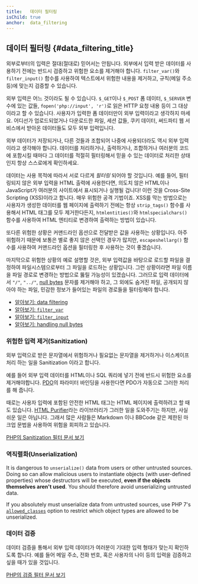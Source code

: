 ```yaml
---
title:   데이터 필터링
isChild: true
anchor:  data_filtering
---
```


## 데이터 필터링 {#data_filtering_title}

외부로부터의 입력은 절대(절대로) 믿어서는 안됩니다. 외부에서 입력 받은 데이터를 사용하기 전에는 반드시 검증하고 위험한
요소를 제거해야 합니다. `filter_var()`와 `filter_input()` 함수를 사용하여 텍스트에서 위험한 내용을 제거하고, 규칙(메일
주소 등)에 맞는지 검증할 수 있습니다.

외부 입력은 어느 것이라도 될 수 있습니다. `$_GET`이나 `$_POST` 폼 데이터, `$_SERVER` 변수에 있는 값들,
`fopen('php://input', 'r')`로 읽은 HTTP 요청 내용 등이 그 대상이라고 할 수 있습니다. 사용자가 입력한 폼 데이터만이
외부 입력이라고 생각하지 마세요. 어디선가 업로드되었거나 다운로드한 파일, 세션 값들, 쿠키 데이터, 써드파티 웹
서비스에서 받아온 데이터들도 모두 외부 입력입니다.

외부 데이터가 저장되거나, 다른 것들과 조합되어 나중에 사용되더라도 역시 외부 입력이라고 생각해야 합니다. 데이터를
처리하거나, 출력하거나, 조합하거나 여러분의 코드에 포함시킬 때마다 그 데이터를 적절히 필터링해서 믿을 수 있는 데이터로
처리한 상태인지 항상 스스로에게 확인하세요.

데이터는 사용 목적에 따라서 서로 다르게 _필터링_ 되어야 할 것입니다. 예를 들어, 필터링되지 않은 외부 입력을 HTML
출력에 사용한다면, 의도치 않은 HTML이나 JavaScript가 여러분의 사이트에서 표시되거나 실행될 겁니다! 이런 것을
Cross-Site Scripting (XSS)이라고 합니다. 매우 위험한 공격 기법이죠. XSS를 막는 방법으로는 사용자가 생성한 데이터를 웹
페이지에 출력하기 전에는 항상 `strip_tags()` 함수를 사용해서 HTML 태그를 모두 제거한다든지, `htmlentities()`와
`htmlspecialchars()` 함수를 사용하여 HTML 엔티티로 변경하여 출력하는 방법이 있습니다.

또다른 위험한 상황은 커맨드라인 옵션으로 전달받은 값을 사용하는 상황입니다. 아주 위험하기 때문에 보통은 별로 좋지 않은
선택인 경우가 많지만, `escapeshellarg()` 함수를 사용하여 커맨드라인 옵션을 필터링한 후 사용하는 것이 좋겠습니다.

마지막으로 위험한 상황의 예로 설명할 것은, 외부 입력값을 바탕으로 로드할 파일을 결정하여 파일시스템으로부터 그 파일을
로드하는 상황입니다. 그런 상황이라면 파일 이름을 파일 경로로 변경하는 방법으로 뚫릴 가능성이 있겠습니다. 그러므로 입력
데이터에서 `"/"`, `"../"`, [null bytes][6] 문자를 제거해야 하고, 그 외에도 숨겨진 파일, 공개되지 않아야 하는 파일,
민감한 정보가 들어있는 파일의 경로들을 필터링해야 합니다.

* [알아보기: data filtering][1]
* [알아보기: `filter_var`][4]
* [알아보기: `filter_input`][5]
* [알아보기: handling null bytes][6]

### 위험한 입력 제거(Sanitization)

외부 입력으로 받은 문자열에서 위험하거나 필요없는 문자열을 제거하거나 이스케이프처리 하는 일을 Sanitization 이라고
합니다.

예를 들어 외부 입력 데이터를 HTML이나 SQL 쿼리에 넣기 전에 반드시 위험한 요소를 제거해야합니다. [PDO](#databases)의
파라미터 바인딩을 사용한다면 PDO가 자동으로 그러한 처리를 해 줍니다.

때로는 사용자 입력에 포함된 안전한 HTML 태그는 HTML 페이지에 출력하려고 할 때도 있습니다.
[HTML Purifier][html-purifier]라는 라이브러리가 그러한 일을 도와주기는 하지만, 사실 쉬운 일은 아닙니다. 그래서 많은
사람들은 Markdown 이나 BBCode 같은 제한된 마크업 문법을 사용하여 위험을 회피하고 있습니다.

[PHP의 Sanitization 필터 문서 보기][2]

### 역직렬화(Unserialization)

It is dangerous to `unserialize()` data from users or other untrusted sources.  Doing so can allow malicious users to instantiate objects (with user-defined properties) whose destructors will be executed, **even if the objects themselves aren't used**.  You should therefore avoid unserializing untrusted data.

If you absolutely must unserialize data from untrusted sources, use PHP 7's [`allowed_classes`][unserialize] option to restrict which object types are allowed to be unserialized.

### 데이터 검증

데이터 검증을 통해서 외부 입력 데이터가 여러분이 기대한 입력 형태가 맞는지 확인하도록 합니다. 예를 들어 메일 주소,
전화 번호, 혹은 사용자의 나이 등의 입력을 검증하고 싶을 때가 있을 것입니다.

[PHP의 검증 필터 문서 보기][3]


[1]: http://php.net/book.filter
[2]: http://php.net/filter.filters.sanitize
[3]: http://php.net/filter.filters.validate
[4]: http://php.net/function.filter-var
[5]: http://php.net/function.filter-input
[6]: http://php.net/security.filesystem.nullbytes
[html-purifier]: http://htmlpurifier.org/
[unserialize]: https://secure.php.net/manual/en/function.unserialize.php
